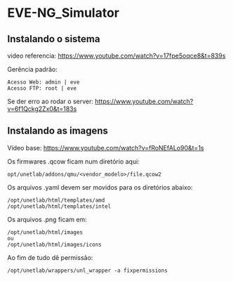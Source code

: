 # EVE-NG_Simulator
## Instalando o sistema
video referencia: https://www.youtube.com/watch?v=17fpe5oqce8&t=839s

Gerência padrão:
```
Acesso Web: admin | eve
Acesso FTP: root | eve
```
Se der erro ao rodar o server: 
	https://www.youtube.com/watch?v=6f1Qckg2Zx0&t=183s

## Instalando as imagens 

Vídeo base: https://www.youtube.com/watch?v=fRoNEfALo90&t=1s

Os firmwares .qcow ficam num diretório aqui:
```
opt/unetlab/addons/qmu/<vendor_modelo>/file.qcow2
```
Os arquivos .yaml devem ser movidos para os diretórios abaixo:
```
/opt/unetlab/html/templates/amd
/opt/unetlab/html/templates/intel
```
Os arquivos .png ficam em:
```
/opt/unetlab/html/images
ou
/opt/unetlab/html/images/icons
```
Ao fim de tudo dê permissão:
```
/opt/unetlab/wrappers/unl_wrapper -a fixpermissions
```
